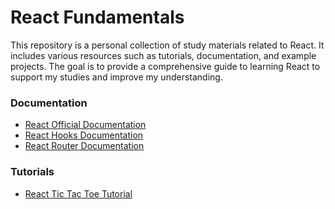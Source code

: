 # React Fundamentals

This repository is a personal collection of study materials related to React. It includes various resources such as tutorials, documentation, and example projects. The goal is to provide a comprehensive guide to learning React to support my studies and improve my understanding.

### Documentation

- [React Official Documentation](https://react.dev/learn)
- [React Hooks Documentation](https://reactjs.org/docs/hooks-intro.html)
- [React Router Documentation](https://reactrouter.com/)

### Tutorials

- [React Tic Tac Toe Tutorial](https://react.dev/learn/tutorial-tic-tac-toe)

